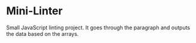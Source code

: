 # Mini-Linter

Small JavaScript linting project. It goes through the paragraph and outputs the data based on the arrays.
